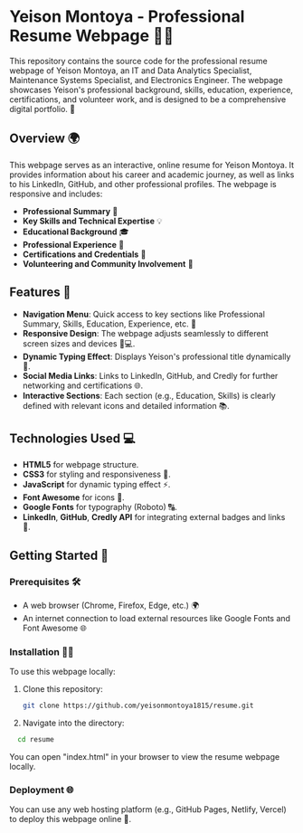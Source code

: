 # Yeison Montoya - Professional Resume Webpage 👨‍💻

This repository contains the source code for the professional resume webpage of Yeison Montoya, an IT and Data Analytics Specialist, Maintenance Systems Specialist, and Electronics Engineer. The webpage showcases Yeison's professional background, skills, education, experience, certifications, and volunteer work, and is designed to be a comprehensive digital portfolio. 📑

## Overview 🌍

This webpage serves as an interactive, online resume for Yeison Montoya. It provides information about his career and academic journey, as well as links to his LinkedIn, GitHub, and other professional profiles. The webpage is responsive and includes:

- **Professional Summary** 📝
- **Key Skills and Technical Expertise** 💡
- **Educational Background** 🎓
- **Professional Experience** 💼
- **Certifications and Credentials** 📜
- **Volunteering and Community Involvement** 🤝

## Features 🔧

- **Navigation Menu**: Quick access to key sections like Professional Summary, Skills, Education, Experience, etc. 📑
- **Responsive Design**: The webpage adjusts seamlessly to different screen sizes and devices 📱💻.
- **Dynamic Typing Effect**: Displays Yeison's professional title dynamically 💬.
- **Social Media Links**: Links to LinkedIn, GitHub, and Credly for further networking and certifications 🌐.
- **Interactive Sections**: Each section (e.g., Education, Skills) is clearly defined with relevant icons and detailed information 📚.

## Technologies Used 💻

- **HTML5** for webpage structure.
- **CSS3** for styling and responsiveness 🎨.
- **JavaScript** for dynamic typing effect ⚡.
- **Font Awesome** for icons 🌟.
- **Google Fonts** for typography (Roboto) 🔠.
- **LinkedIn**, **GitHub**, **Credly API** for integrating external badges and links 🔗.

## Getting Started 🚀

### Prerequisites 🛠️

- A web browser (Chrome, Firefox, Edge, etc.) 🌍
- An internet connection to load external resources like Google Fonts and Font Awesome 🌐

### Installation 🧑‍💻

To use this webpage locally:

1. Clone this repository:
   ```bash
   git clone https://github.com/yeisonmontoya1815/resume.git

2. Navigate into the directory:
```bash
  cd resume
```

You can open "index.html" in your browser to view the resume webpage locally.

### Deployment 🌐

You can use any web hosting platform (e.g., GitHub Pages, Netlify, Vercel) to deploy this webpage online 🚀.
